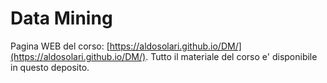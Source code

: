 # Data Mining

Pagina WEB del corso: [https://aldosolari.github.io/DM/](https://aldosolari.github.io/DM/). Tutto il materiale del corso e' disponibile in questo deposito.